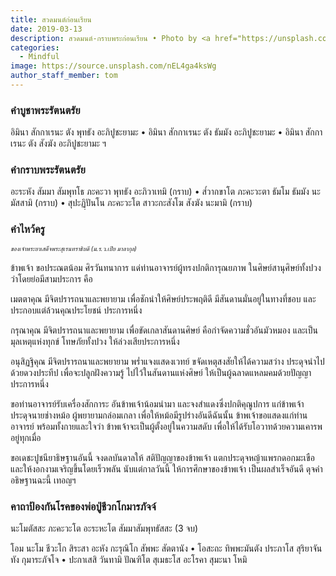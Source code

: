```yaml
---
title: สวดมนต์ก่อนเรียน
date: 2019-03-13
description: สวดมนต์-กราบพระก่อนเรียน • Photo by <a href="https://unsplash.com/@juanmacllas">Juanma Clemente-Alloza</a> on <a href="https://unsplash.com/">Unsplash</a>
categories:
  - Mindful
image: https://source.unsplash.com/nEL4ga4ksWg
author_staff_member: tom
---
```

### คำบูชาพระรัตนตรัย

อิมินา สักกาเรนะ ตัง พุทธัง อะภิปูชะยามะ •
อิมินา สักกาเรนะ ตัง ธัมมัง อะภิปูชะยามะ •
อิมินา สักกาเรนะ ตัง สังฆัง อะภิปูชะยามะ ฯ

### คำกราบพระรัตนตรัย

อะระหัง สัมมา สัมพุทโธ ภะคะวา พุทธัง อะภิวาเทมิ (กราบ) •
ส๎วากขาโต ภะคะวะตา ธัมโม ธัมมัง นะมัสสามิ (กราบ) •
สุปะฏฺิปันโน ภะคะวะโต สาวะกะสังโฆ สังฆัง นะมามิ (กราบ)

### คำไหว้ครู

<sup><sub>*ของเจ้าพระยาเสด็จพระสุเรนทราธิบดี (ม.ร.ว.เปีย มาลากุล)*</sub></sup>

ข้าพเจ้า ขอประณตน้อม ศิรวันทนาการ แด่ท่านอาจารย์ผู้ทรงปกติการุณยภาพ ในศิษย์สานุศิษย์ทั้งปวง ว่าโดยย่อมีสามประการ คือ

เมตตาคุณ มีจิตปรารถนาและพยายาม เพื่อชักนำให้ศิษย์ประพฤติดี มีสันดานมั่นอยู่ในทางที่ชอบ และประกอบแต่ล้วนคุณประโยชน์ ประการหนึ่ง

กรุณาคุณ มีจิตปรารถนาและพยายาม เพื่อขัดเกลาสันดานศิษย์ คือกำจัดความชั่วอันมัวหมอง และเป็นมุลเหตุแห่งทุกข์ โทษภัยทั้งปวง ให้ล่วงเสียประการหนึ่ง

อนุสิฏฐิคุณ มีจิตปรารถนาและพยายาม พร่ำแจงแสดงเวทย์ ขจัดเหตุสงสัยให้ได้ความสว่าง ประดุจนำไปด้วยดวงประทีป เพื่อจะปลูกฝังความรู้ ไปไว้ในสันดานแห่งศิษย์ ให้เป็นผู้ฉลาดแหลมคมด้วยปัญญา ประการหนึ่ง

ขอท่านอาจารย์รับเครื่องสักการะ อันข้าพเจ้าน้อมนำมา และจงสำแดงซึ่งปกติคุณูปการ แก่ข้าพเจ้า ประดุจนายช่างหม้อ ผู้พยายามกล่อมเกลา เพื่อให้หม้อมีรูปร่างอันดีฉันนั้น ข้าพเจ้าขอแสดงแก่ท่านอาจารย์ พร้อมทั้งกายและใจว่า ข้าพเจ้าจะเป็นผู้ตั้งอยู่ในความสดับ เพื่อให้ได้รับโอวาทด้วยความเคารพอยู่ทุกเมื่อ

ขอเดชะปูชนียาธิษฐานอันนี้ จงดลบันดาลให้ สติปัญญาของข้าพเจ้า แตกประดุจหญ้าแพรกดอกมะเขือ และให้งอกงามเจริญขึ้นโดยเร็วพลัน นับแต่กาลวันนี้ ให้การศึกษาของข้าพเจ้า เป็นผลสำเร็จอันดี ดุจคำอธิษฐานฉะนี้ เทอญฯ

### คาถาป้องกันโรคของพ่อปู่ชีวกโกมารภัจจ์

นะโมตัสสะ ภะคะวะโต อะระหะโต สัมมาสัมพุทธัสสะ (3 จบ)

โอม นะโม ชีวะโก สิระสา อะหัง กะรุณิโก สัพพะ สัตตานัง •
โอสะถะ ทิพพะมันตัง ประภาโส สุริยาจันทัง กุมาระภัจโจ •
ปะกาเสสิ วันทามิ ปัณฑิโต สุเมธะโส อะโรคา สุมะนา โหมิ
